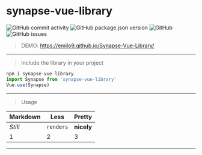 # synapse-vue-library
![GitHub commit activity](https://img.shields.io/github/commit-activity/m/emilo9/Synapse-Vue-Library?style=for-the-badge)
![GitHub package.json version](https://img.shields.io/github/package-json/v/EMILO9/Synapse-Vue-Library?style=for-the-badge)
![GitHub](https://img.shields.io/github/license/emilo9/Synapse-Vue-Library?style=for-the-badge)
![GitHub issues](https://img.shields.io/github/issues/emilo9/Synapse-Vue-Library?style=for-the-badge)

> DEMO: https://emilo9.github.io/Synapse-Vue-Library/
***
> Include the library in your project
```javascript
npm i synapse-vue-library
import Synapse from 'synapse-vue-library'
Vue.use(Synapse)
```
***
> Usage

Markdown | Less | Pretty
--- | --- | ---
*Still* | `renders` | **nicely**
1 | 2 | 3

***
